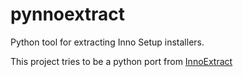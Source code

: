 # pynnoextract
Python tool for extracting Inno Setup installers.

This project tries to be a python port from [InnoExtract](https://github.com/dscharrer/innoextract)
